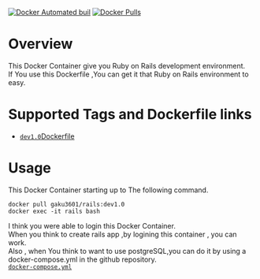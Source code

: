 [![Docker Automated buil](https://img.shields.io/docker/automated/jrottenberg/ffmpeg.svg)](https://hub.docker.com/r/gaku3601/rails/)
[![Docker Pulls](https://img.shields.io/docker/pulls/mashape/kong.svg)](https://hub.docker.com/r/gaku3601/rails/)
# Overview
This Docker Container give you Ruby on Rails development environment.  
If You use this Dockerfile ,You can get it that Ruby on Rails environment to easy.  

# Supported Tags and Dockerfile links
- [`dev1.0`](https://github.com/gaku3601/rails/tree/dev1.0)[Dockerfile](https://github.com/gaku3601/rails/blob/dev1.0/Dockerfile)

# Usage
This Docker Container starting up to The following command.  
  
`docker pull gaku3601/rails:dev1.0`  
`docker exec -it rails bash`  
  
I think you were able to login this Docker Container.  
When you think to create rails app ,by logining this container , you can work.  
Also , when You think to want to use postgreSQL,you can do it by using a docker-compose.yml in the github repository.  
[`docker-compose.yml`](https://github.com/gaku3601/rails/blob/master/docker-compose.yml)
